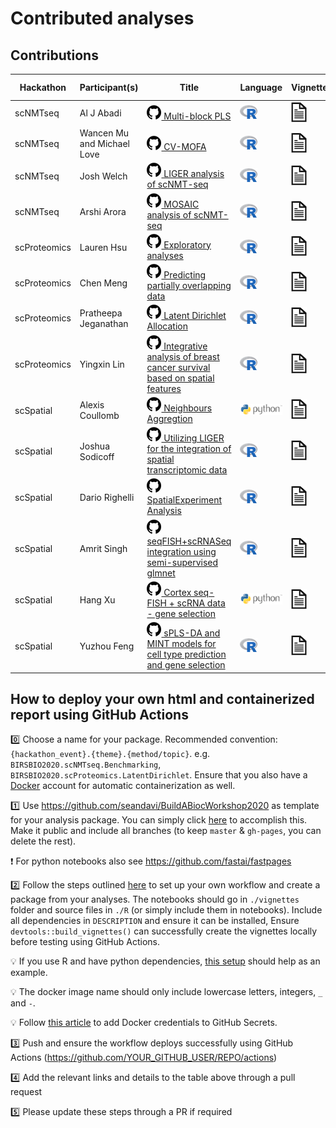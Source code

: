 # Contributed analyses

## Contributions


|Hackathon|Participant(s)|Title|Language|Vignette|Additional info|
|--------|--------------|-----------|-------|-------|-------|
|scNMTseq|Al J Abadi|[![](images/logo-github.png) Multi-block PLS](https://github.com/aljabadi/BIRSBIO2020.scNMTseq.PLS)|![](images/logo-R.png)|[![](images/icon-vignette.png)](https://aljabadi.github.io/BIRSBIO2020.scNMTseq.PLS/articles/)|[![](images/logo-docker.png)](https://hub.docker.com/repository/docker/aljabadi/birs_bio_2020-scnmtseq-pls)|
|scNMTseq|Wancen Mu and Michael Love|[![](images/logo-github.png) CV-MOFA](https://github.com/mikelove/BIRSBIO2020.Benchmarking.CVmofa)|![](images/logo-R.png)|[![](images/icon-vignette.png)](https://mikelove.github.io/BIRSBIO2020.Benchmarking.CVmofa/articles/)|[![](images/logo-docker.png)](https://hub.docker.com/repository/docker/aljabadi/birs_bio_2020-benchmarking-cv_mofa)|
|scNMTseq|Josh Welch|[![](images/logo-github.png) LIGER analysis of scNMT-seq](https://github.com/jw156605/BIRSBIO2020.scNMTseq.LIGER)|![](images/logo-R.png)|[![](images/icon-vignette.png)](https://jw156605.github.io/BIRSBIO2020.scNMTseq.LIGER/articles/)|[![](images/logo-docker.png)](https://hub.docker.com/r/joshuawd/birsbio2020_scnmtseq_liger)|
|scNMTseq|Arshi Arora|[![](images/logo-github.png) MOSAIC analysis of scNMT-seq](https://github.com/arorarshi/BIRSBIO2020.scNMTseq.MOSAIC)|![](images/logo-R.png)|[![](images/icon-vignette.png)](https://arorarshi.github.io/BIRSBIO2020.scNMTseq.MOSAIC/articles/)|[![](images/logo-docker.png)](https://hub.docker.com/repository/docker/arorarshi/birs_bio_2020-scnmtseq-mosaic)|
|scProteomics|Lauren Hsu|[![](images/logo-github.png) Exploratory analyses](https://github.com/laurenhsu1/BIRSBIO2020.scProteomics.exploratory)|![](images/logo-R.png)|[![](images/icon-vignette.png)](https://laurenhsu1.github.io/BIRSBIO2020.scProteomics.exploratory/articles/)|[![](images/logo-docker.png)](https://hub.docker.com/repository/docker/laurenhsu/birsbio2020_scproteomics_exploratory)|
|scProteomics|Chen Meng|[![](images/logo-github.png) Predicting partially overlapping data](https://github.com/mengchen18/BIRSBIO2020.scProteomics.predictPartialOverlappingData)|![](images/logo-R.png)|[![](images/icon-vignette.png)](https://mengchen18.github.io/BIRSBIO2020.scProteomics.predictPartialOverlappingData/articles/)|
|scProteomics|Pratheepa Jeganathan|[![](images/logo-github.png) Latent Dirichlet Allocation](https://github.com/PratheepaJ/BIRSBIO2020scProteomicsLDA)|![](images/logo-R.png)|[![](images/icon-vignette.png)](https://pratheepaj.github.io/BIRSBIO2020scProteomicsLDA/articles/)|
|scProteomics|Yingxin Lin|[![](images/logo-github.png) Integrative analysis of breast cancer survival based on spatial features](https://github.com/YingxinLin/BIRSBIO2020.scProteomics.survival)|![](images/logo-R.png)|[![](images/icon-vignette.png)](https://yingxinlin.github.io/BIRSBIO2020.scProteomics.survival/articles/)|[![](images/logo-docker.png)](https://hub.docker.com/repository/docker/yingxinlin/scproteomics)|
|scSpatial|Alexis Coullomb|[![](images/logo-github.png) Neighbours Aggregtion](https://github.com/AlexCoul/BIRSBIO2020.seqFISH.neighbors_aggregation)|![](images/logo-python.png)|[![](images/icon-vignette.png)](https://alexcoul.github.io/BIRSBIO2020.seqFISH.neighbors_aggregation/spatial%20analysis/transcriptomics/2020/07/15/BIRS_Biointegration-seqFISH_challenge-neighbors_aggregation.html)|
|scSpatial|Joshua Sodicoff|[![](images/logo-github.png) Utilizing LIGER for the integration of spatial transcriptomic data](https://github.com/jsodicoff/BIRSBIO2020.seqFISH.LIGERintegration)|![](images/logo-R.png)|[![](images/icon-vignette.png)](https://jsodicoff.github.io/BIRSBIO2020.seqFISH.LIGERintegration/articles/)|[![](images/logo-docker.png)](https://hub.docker.com/r/sodicoff/birsbio2020.seqfish.liger_int)|
|scSpatial|Dario Righelli|[![](images/logo-github.png) SpatialExperiment Analysis](https://github.com/drighelli/BIRSBIO2020.seqFISH.SpatialAnalysis)|![](images/logo-R.png)|[![](images/icon-vignette.png)](https://drighelli.github.io/BIRSBIO2020.seqFISH.SpatialAnalysis/articles/)|[![](images/logo-docker.png)](https://hub.docker.com/r/drighelli/birsbio2020_seqfish_spatialanalysis)|
|scSpatial|Amrit Singh|[![](images/logo-github.png) seqFISH+scRNASeq integration using semi-supervised glmnet](https://github.com/singha53/BIRSBIO2020.seqFISH.SSEnet)|![](images/logo-R.png)|[![](images/icon-vignette.png)](https://singha53.github.io/BIRSBIO2020.seqFISH.SSEnet/articles/)|
|scSpatial|Hang Xu|[![](images/logo-github.png) Cortex seq-FISH + scRNA data - gene selection](https://github.com/gooday23/BIRSBIO2020.seqFISHChallenge.geneSeletction)|![](images/logo-python.png)|[![](images/icon-vignette.png)](https://gooday23.github.io/BIRSBIO2020.seqFISHChallenge.geneSeletction/seqfish/scrna/2020/07/20/BIRS_Biointegration-seqFish_challenge-geneselection.html)|
|scSpatial|Yuzhou Feng|[![](images/logo-github.png) sPLS-DA and MINT models for cell type prediction and gene selection](https://github.com/fuerzhou/BIRSBIO2020.scSpatial.sPLSDA_MINT)|![](images/logo-R.png)|[![](images/icon-vignette.png)](https://fuerzhou.github.io/BIRSBIO2020.scSpatial.sPLSDA_MINT/articles/)|[![](images/logo-docker.png)](https://hub.docker.com/r/fuerzhou/spatial_splsda_mint) |


## How to deploy your own html and containerized report using GitHub Actions

:zero: Choose a name for your package. Recommended convention: `{hackathon_event}.{theme}.{method/topic}`. e.g. `BIRSBIO2020.scNMTseq.Benchmarking`, `BIRSBIO2020.scProteomics.LatentDirichlet`. Ensure that you also have a [Docker](https://hub.docker.com/) account for automatic containerization as well.

:one: Use https://github.com/seandavi/BuildABiocWorkshop2020 as template for your analysis package. You can simply click [here](https://github.com/seandavi/BuildABiocWorkshop2020/generate) to accomplish this. Make it public and include all branches (to keep `master` & `gh-pages`, you can delete the rest).

   :exclamation: For python notebooks also see https://github.com/fastai/fastpages

:two: Follow the steps outlined [here](https://github.com/seandavi/BuildABiocWorkshop2020/blob/master/vignettes/HOWTO_BUILD_WORKSHOP.Rmd) to set up your own workflow and create a package from your analyses. The notebooks should go in `./vignettes` folder and source files in `./R` (or simply include them in notebooks). Include all dependencies in `DESCRIPTION` and ensure it can be installed, Ensure `devtools::build_vignettes()` can successfully create the vignettes locally before testing using GitHub Actions.

   :bulb: If you use R and have python dependencies, [this setup](https://github.com/ajabadi/BIRSBIO2020.scNMTseq.PLS/commit/3155bbab63129e3734e155f9f245c3a386230627#diff-5822d7d51c0024ec80488aa8a41ba9caR5-R20) should help as an example.
      
   :bulb: The docker image name should only include lowercase letters, integers, `_` and `-`.
   
   :bulb: Follow [this article](https://docs.github.com/en/actions/configuring-and-managing-workflows/creating-and-storing-encrypted-secrets) to add Docker credentials to GitHub Secrets.
   
:three: Push and ensure the workflow deploys successfully using GitHub Actions (https://github.com/YOUR_GITHUB_USER/REPO/actions)

:four: Add the relevant links and details to the table above through a pull request

:five: Please update these steps through a PR if required
